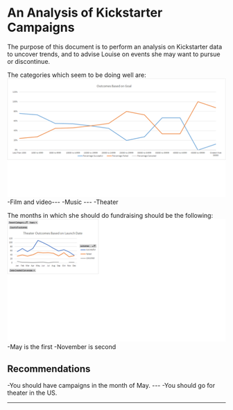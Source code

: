 # An Analysis of Kickstarter Campaigns
The purpose of this document is to perform an analysis on Kickstarter data to uncover trends, and to advise Louise on events she may want to pursue or discontinue.

The categories which seem to be doing well are: ![](resources/Outcomes_vs_Goals.png)
-Film and video---
-Music ---
-Theater

The months in which she should do fundraising should be the following: ![](resources/Theater_Outcomes_vs_Launch.png)
-May is the first
-November is second

## Recommendations
-You should have campaigns in the month of May. ---
-You should go for theater in the US.

---
